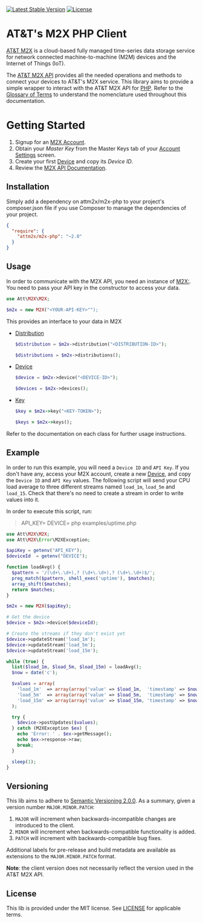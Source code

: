 [![Latest Stable Version](https://poser.pugx.org/attm2x/m2x-php/v/stable.svg)](https://packagist.org/packages/attm2x/m2x-php)
[![License](https://poser.pugx.org/attm2x/m2x-php/license.svg)](https://packagist.org/packages/attm2x/m2x-php)

# AT&T's M2X PHP Client

[AT&T M2X](http://m2x.att.com) is a cloud-based fully managed time-series data storage service for network connected machine-to-machine (M2M) devices and the Internet of Things (IoT). 

The [AT&T M2X API](https://m2x.att.com/developer/documentation/v2/overview) provides all the needed operations and methods to connect your devices to AT&T's M2X service. This library aims to provide a simple wrapper to interact with the AT&T M2X API for [PHP](http://php.net). Refer to the [Glossary of Terms](https://m2x.att.com/developer/documentation/v2/glossary) to understand the nomenclature used throughout this documentation.

Getting Started
==========================
1. Signup for an [M2X Account](https://m2x.att.com/signup).
2. Obtain your _Master Key_ from the Master Keys tab of your [Account Settings](https://m2x.att.com/account) screen.
2. Create your first [Device](https://m2x.att.com/devices) and copy its _Device ID_.
3. Review the [M2X API Documentation](https://m2x.att.com/developer/documentation/v2/overview).

## Installation

Simply add a dependency on attm2x/m2x-php to your project's composer.json file if you use Composer to manage the dependencies of your project.

```json
{
  "require": {
    "attm2x/m2x-php": "~2.0"
  }
}
```

## Usage

In order to communicate with the M2X API, you need an instance of [M2X:](src//M2X.php). You need to pass your API key in the constructor to access your data.

```php
use Att\M2X\M2X;

$m2x = new M2X("<YOUR-API-KEY>"");
```

This provides an interface to your data in M2X

- [Distribution](src/Distribution.php)
  ```php
  $distribution = $m2x->distribution("<DISTRIBUTION-ID>");

  $distributions = $m2x->distributions();
  ```

- [Device](src/Device.rb)
  ```php
  $device = $m2x->device("<DEVICE-ID>");

  $devices = $m2x->devices();
  ```

- [Key](src/Key.rb)
  ```ruby
  $key = $m2x->key("<KEY-TOKEN>");

  $keys = $m2x->keys();
  ```

Refer to the documentation on each class for further usage instructions.

## Example

In order to run this example, you will need a `Device ID` and `API Key`. If you don't have any, access your M2X account, create a new [Device](https://m2x.att.com/devices), and copy the `Device ID` and `API Key` values. The following script will send your CPU load average to three different streams named `load_1m`, `load_5m` and `load_15`. Check that there's no need to create a stream in order to write values into it.

In order to execute this script, run:

> API_KEY=<YOUR-API-KEY> DEVICE=<YOUR-DEVICE-ID> php examples/uptime.php

```php
use Att\M2X\M2X;
use Att\M2X\Error\M2XException;

$apiKey = getenv("API_KEY");
$deviceId  = getenv("DEVICE");

function loadAvg() {
  $pattern = '/(\d+\.\d+),? (\d+\.\d+),? (\d+\.\d+)$/';
  preg_match($pattern, shell_exec('uptime'), $matches);
  array_shift($matches);
  return $matches;
}

$m2x = new M2X($apiKey);

# Get the device
$device = $m2x->device($deviceId);

# Create the streams if they don't exist yet
$device->updateStream('load_1m');
$device->updateStream('load_5m');
$device->updateStream('load_15m');

while (true) {
  list($load_1m, $load_5m, $load_15m) = loadAvg();
  $now = date('c');

  $values = array(
    'load_1m'  => array(array('value' => $load_1m,  'timestamp' => $now)),
    'load_5m'  => array(array('value' => $load_5m,  'timestamp' => $now)),
    'load_15m' => array(array('value' => $load_15m, 'timestamp' => $now))
  );

  try {
    $device->postUpdates($values);
  } catch (M2XException $ex) {
    echo 'Error: ' . $ex->getMessage();
    echo $ex->response->raw;
    break;
  }

  sleep(1);
}
```

## Versioning

This lib aims to adhere to [Semantic Versioning 2.0.0](http://semver.org/). As a summary, given a version number `MAJOR.MINOR.PATCH`:

1. `MAJOR` will increment when backwards-incompatible changes are introduced to the client.
2. `MINOR` will increment when backwards-compatible functionality is added.
3. `PATCH` will increment with backwards-compatible bug fixes.

Additional labels for pre-release and build metadata are available as extensions to the `MAJOR.MINOR.PATCH` format.

**Note**: the client version does not necessarily reflect the version used in the AT&T M2X API.

## License

This lib is provided under the MIT license. See [LICENSE](LICENSE) for applicable terms.
